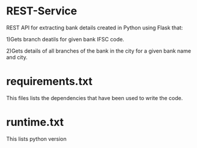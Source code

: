 # REST-Service
REST API for extracting bank details created in Python using Flask that:

1)Gets branch deatils for given bank IFSC code.

2)Gets details of all branches of the bank in the city for a given bank name and city.



# requirements.txt
This files lists the dependencies that have been used to write the code.

# runtime.txt
This lists python version

